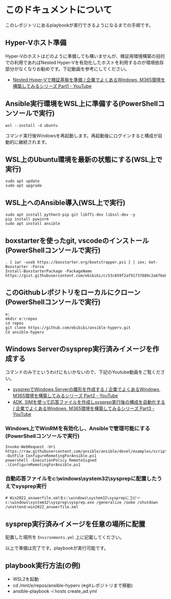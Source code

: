 # このドキュメントについて

このレポジトリにあるplaybookが実行できるようになるまでの手順です。

## Hyper-Vホスト準備

Hyper-Vのホストはどのように準備しても構いませんが、検証用環境構築の目的での利用であればNested Hyper-Vを有効化したホストを利用するのが環境依存部分がなくなりお勧めです。下記動画を参考にしてください。

* [Nested Hyper\-Vで検証基盤を準備 / 企業でよくあるWindows, M365環境を構築してみるシリーズ Part1 \- YouTube](https://www.youtube.com/watch?v=5rG_3MxpFzQ&list=PLas-S4LkjlLr27Dy5x80qUNvVFCPDb9fX&index=3)

## Ansible実行環境をWSL上に準備する(PowerShellコンソールで実行)

    wsl --install -d ubuntu

コマンド実行後Windowsを再起動します。再起動後にログインすると構成が自動的に継続されます。


## WSL上のUbuntu環境を最新の状態にする(WSL上で実行)

    sudo apt update
    sudo apt upgrade

## WSL上へのAnsible導入(WSL上で実行)

    sudo apt install python3-pip git libffi-dev libssl-dev -y
    pip install pywinrm
    sudo apt install ansible

## boxstarterを使ったgit, vscodeのインストール(PowerShellコンソールで実行)

    . { iwr -useb https://boxstarter.org/bootstrapper.ps1 } | iex; Get-Boxstarter -Force
    Install-BoxstarterPackage -PackageName https://gist.githubusercontent.com/ebibibi/cc53c859f2af91737889c2a6f6eb0aa5/raw/bb47a879f30597ed11b351eb09ad5969dce5071f/boxstarter.txt

## このGithubレポジトリをローカルにクローン(PowerShellコンソールで実行)

    e:
    mkdir e:\repos
    cd repos
    git clone https://github.com/ebibibi/ansible-hyperv.git
    Cd ansible-hyperv

## Windows Serverのsysprep実行済みイメージを作成する

コマンドのみでというわけにもいかないので、下記のYoutube動画をご覧ください。

* [sysprepでWindows Serverの雛形を作成する / 企業でよくあるWindows, M365環境を構築してみるシリーズ Part2 \- YouTube](https://www.youtube.com/watch?v=m5pFUegs6CY&list=PLas-S4LkjlLr27Dy5x80qUNvVFCPDb9fX&index=3)
* [ADK, SIMを使って応答ファイルを作成しsysprep実行後の構成を自動化する / 企業でよくあるWindows, M365環境を構築してみるシリーズ Part3 \- YouTube](https://www.youtube.com/watch?v=wOHfoPphjMY&list=PLas-S4LkjlLr27Dy5x80qUNvVFCPDb9fX&index=4)

### Windows上でWinRMを有効化し、Ansibleで管理可能にする(PowerShellコンソールで実行)

    Invoke-WebRequest -Uri  https://raw.githubusercontent.com/ansible/ansible/devel/examples/scripts/ConfigureRemotingForAnsible.ps1 -OutFile ConfigureRemotingForAnsible.ps1
    powershell -ExecutionPolicy RemoteSigned .\ConfigureRemotingForAnsible.ps1

### 自動応答ファイルをc:\windows\system32\sysprepに配置したうえでsysprep実行

    # Win2022_answerfile.xmlをc:\windows\system32\sysprepにコピー
    c:\windows\system32\sysprep\sysprep.exe /generalize /oobe /shutdown /unattend:win2022_answerfile.xml

## sysprep実行済みイメージを任意の場所に配置

配置した場所を `Environments.yml` 上に記載してください。

以上で準備は完了です。playbookが実行可能です。

## playbook実行方法(の例)
- WSL2を起動
- cd /mnt/e/repos/ansible-hyperv (※gitレポジトリまで移動)
- ansible-playbook -i hosts create_ad.yml